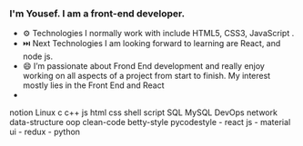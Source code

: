 
<!--
**Yousefeslam214/Yousefeslam214** is a ✨ _special_ ✨ repository because its `README.md` (this file) appears on your GitHub profile.

Here are some ideas to get you started:

- 🔭 I’m currently working on ...
- 🌱 I’m currently learning ...
- 👯 I’m looking to collaborate on ...
- 🤔 I’m looking for help with ...
- 💬 Ask me about ...
- 📫 How to reach me: ...
- 😄 Pronouns: ...
- ⚡ Fun fact: ...
-->
### I'm Yousef. I am a front-end developer.

- ⚙️ Technologies I normally work with include HTML5, CSS3, JavaScript .
- ⏭️ Next Technologies I am looking forward to learning are React, and node js.
- 😄 I’m passionate about Frond End development and really enjoy working on all aspects of a project from start to finish. My interest mostly lies in the Front End and React
- 
notion Linux c c++ js html css shell script SQL MySQL DevOps network data-structure oop clean-code betty-style pycodestyle - react js - material ui - redux - python 


